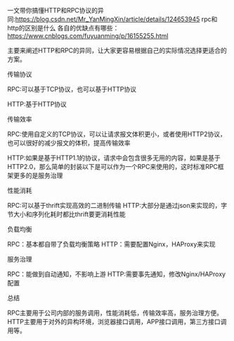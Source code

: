 一文带你搞懂HTTP和RPC协议的异同:https://blog.csdn.net/Mr_YanMingXin/article/details/124653945
rpc和http的区别是什么 各自的优缺点有哪些：https://www.cnblogs.com/fuyuanming/p/16155255.html


主要来阐述HTTP和RPC的异同，让大家更容易根据自己的实际情况选择更适合的方案。

 

传输协议

RPC:可以基于TCP协议，也可以基于HTTP协议

HTTP:基于HTTP协议

 

传输效率

RPC:使用自定义的TCP协议，可以让请求报文体积更小，或者使用HTTP2协议，也可以很好的减少报文的体积，提高传输效率

HTTP:如果是基于HTTP1.1的协议，请求中会包含很多无用的内容，如果是基于HTTP2.0，那么简单的封装以下是可以作为一个RPC来使用的，这时标准RPC框架更多的是服务治理

 

性能消耗

RPC:可以基于thrift实现高效的二进制传输
HTTP:大部分是通过json来实现的，字节大小和序列化耗时都比thrift要更消耗性能

负载均衡

RPC：基本都自带了负载均衡策略
HTTP：需要配置Nginx，HAProxy来实现

服务治理

RPC：能做到自动通知，不影响上游
HTTP:需要事先通知，修改Nginx/HAProxy配置

总结

RPC主要用于公司内部的服务调用，性能消耗低，传输效率高，服务治理方便。
HTTP主要用于对外的异构环境，浏览器接口调用，APP接口调用，第三方接口调用等。